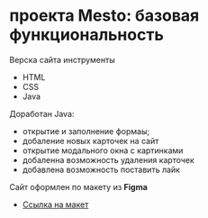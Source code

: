 # проекта Mesto: базовая функциональность

Верска сайта инструменты

* HTML
* CSS
* Java

Доработан Java:
* открытие и заполнение формаы;
* добаление новых карточек на сайт
* открытие модального окна с картинками
* добаленна возможность удаления карточек
* добавлена возможность поставить лайк


Сайт оформлен по макету из **Figma**

* [Ссылка на макет](https://tatyanaganya.github.io/mesto/)


